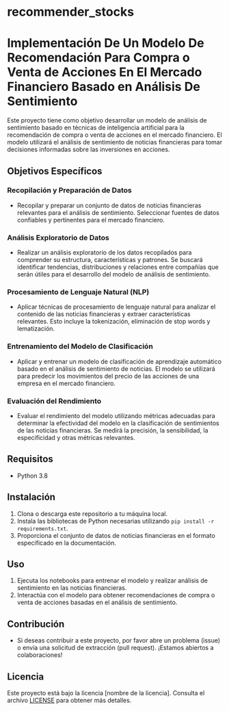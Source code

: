 # recommender_stocks

# Implementación De Un Modelo De Recomendación Para Compra o Venta de Acciones En El Mercado Financiero Basado en Análisis De Sentimiento

Este proyecto tiene como objetivo desarrollar un modelo de análisis de sentimiento basado en técnicas de inteligencia artificial para la recomendación de compra o venta de acciones en el mercado financiero. El modelo utilizará el análisis de sentimiento de noticias financieras para tomar decisiones informadas sobre las inversiones en acciones.

## Objetivos Específicos

### Recopilación y Preparación de Datos
- Recopilar y preparar un conjunto de datos de noticias financieras relevantes para el análisis de sentimiento. Seleccionar fuentes de datos confiables y pertinentes para el mercado financiero.

### Análisis Exploratorio de Datos
- Realizar un análisis exploratorio de los datos recopilados para comprender su estructura, características y patrones. Se buscará identificar tendencias, distribuciones y relaciones entre compañías que serán útiles para el desarrollo del modelo de análisis de sentimiento.

### Procesamiento de Lenguaje Natural (NLP)
- Aplicar técnicas de procesamiento de lenguaje natural para analizar el contenido de las noticias financieras y extraer características relevantes. Esto incluye la tokenización, eliminación de stop words y lematización.

### Entrenamiento del Modelo de Clasificación
- Aplicar y entrenar un modelo de clasificación de aprendizaje automático basado en el análisis de sentimiento de noticias. El modelo se utilizará para predecir los movimientos del precio de las acciones de una empresa en el mercado financiero.

### Evaluación del Rendimiento
- Evaluar el rendimiento del modelo utilizando métricas adecuadas para determinar la efectividad del modelo en la clasificación de sentimientos de las noticias financieras. Se medirá la precisión, la sensibilidad, la especificidad y otras métricas relevantes.

## Requisitos

- Python 3.8

## Instalación

1. Clona o descarga este repositorio a tu máquina local.
2. Instala las bibliotecas de Python necesarias utilizando `pip install -r requirements.txt`.
3. Proporciona el conjunto de datos de noticias financieras en el formato especificado en la documentación.

## Uso

1. Ejecuta los notebooks para entrenar el modelo y realizar análisis de sentimiento en las noticias financieras.
2. Interactúa con el modelo para obtener recomendaciones de compra o venta de acciones basadas en el análisis de sentimiento.

## Contribución

- Si deseas contribuir a este proyecto, por favor abre un problema (issue) o envía una solicitud de extracción (pull request). ¡Estamos abiertos a colaboraciones!

## Licencia

Este proyecto está bajo la licencia [nombre de la licencia]. Consulta el archivo [LICENSE](LICENSE) para obtener más detalles.
